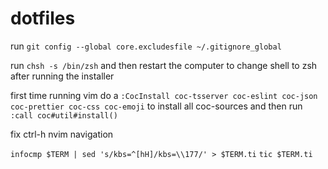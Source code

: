# dotfiles
run `git config --global core.excludesfile ~/.gitignore_global`

run `chsh -s /bin/zsh` and then restart the computer to change shell to zsh after running the installer

first time running vim do a `:CocInstall coc-tsserver coc-eslint coc-json coc-prettier coc-css coc-emoji` to install all coc-sources
and then run `:call coc#util#install()`


fix ctrl-h nvim navigation

`infocmp $TERM | sed 's/kbs=^[hH]/kbs=\\177/' > $TERM.ti`
`tic $TERM.ti`
